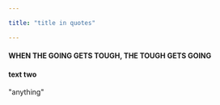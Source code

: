 ```yaml
---

title: "title in quotes"

---  
```


#### WHEN THE GOING GETS TOUGH, THE TOUGH GETS GOING  

#### text two  

"anything"

